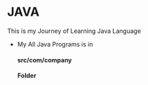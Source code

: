 # JAVA
This is my Journey of Learning Java Language
- My All Java Programs is in <h4> src/com/company <h4/> Folder
